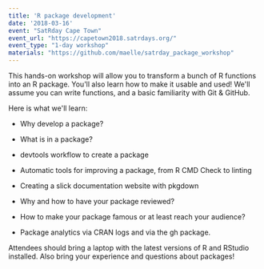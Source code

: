 ```yaml
---
title: 'R package development'
date: '2018-03-16'
event: "SatRday Cape Town"
event_url: "https://capetown2018.satrdays.org/"
event_type: "1-day workshop"
materials: "https://github.com/maelle/satrday_package_workshop"
---
```


 This hands-on workshop will allow you to transform a bunch of R functions into an R package. You'll also learn how to make it usable and used! We'll assume you can write functions, and a basic familiarity with Git & GitHub.

Here is what we'll learn:

* Why develop a package?

* What is in a package?

* devtools workflow to create a package

* Automatic tools for improving a package, from R CMD Check to linting

* Creating a slick documentation website with pkgdown

* Why and how to have your package reviewed?

* How to make your package famous or at least reach your audience?

* Package analytics via CRAN logs and via the gh package.

Attendees should bring a laptop with the latest versions of R and RStudio installed. Also bring your experience and questions about packages! 
